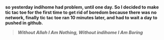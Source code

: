 **so yesterday indihome had problem, until one day. So I decided to make tic tac toe for the first time to get rid of boredom because there was no network, 
finally tic tac toe ran 10 minutes later, and had to wait a day to pushed in github.**

> _**Without Allah I Am Nothing, Without indihome I Am Boring**_
